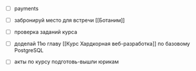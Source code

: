 - [ ] payments
- [ ] забронируй место для встречи [[Ботаним]]
- [ ] проверка заданий курса
- [ ] доделай 11ю главу [[Курс Хардкорная веб-разработка]] по базовому PostgreSQL
- [ ] акты по курсу подготовь-вышли юрикам

